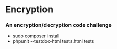 # Encryption

### An encryption/decryption code challenge

- sudo composer install
- phpunit --testdox-html tests.html tests